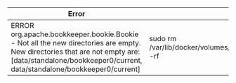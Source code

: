 | Error | Solution |
|-------|----------|
|ERROR org.apache.bookkeeper.bookie.Bookie - Not all the new directories are empty. New directories that are not empty are: [data/standalone/bookkeeper0/current, data/standalone/bookkeeper0/current]|sudo rm /var/lib/docker/volumes/pulsar_lab_pulsar_data/_data/standalone/bookkeeper0/current/ -rf|
